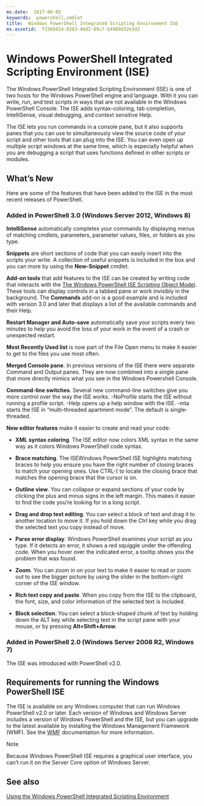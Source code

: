 ```yaml
---
ms.date:  2017-06-05
keywords:  powershell,cmdlet
title:  Windows PowerShell Integrated Scripting Environment ISE
ms.assetid:  f156b92d-0203-46d2-89c7-b4989d32e3d2
---
```


# Windows PowerShell Integrated Scripting Environment (ISE)

The Windows PowerShell Integrated Scripting Environment (ISE) is one of two hosts for the Windows
PowerShell engine and language. With it you can write, run, and test scripts in ways that are not
available in the Windows PowerShell Console. The ISE adds syntax-coloring, tab completion,
IntelliSense, visual debugging, and context sensitive Help.

The ISE lets you run commands in a console pane, but it also supports panes that you can use to
simultaneously view the source code of your script and other tools that can plug into the ISE. You
can even open up multiple script windows at the same time, which is especially helpful when you are
debugging a script that uses functions defined in other scripts or modules.

## What’s New

Here are some of the features that have been added to the ISE in the most recent releases of
PowerShell.

### Added in PowerShell 3.0 (Windows Server 2012, Windows 8)

**IntelliSense** automatically completes your commands by displaying menus of matching cmdlets,
parameters, parameter values, files, or folders as you type.

**Snippets** are short sections of code that you can easily insert into the scripts your write. A
collection of useful snippets is included in the box and you can more by using the **New-Snippet**
cmdlet.

**Add-on tools** that add features to the ISE can be created by writing code that interacts with
the [The Windows PowerShell ISE Scripting Object Model](../../core-powershell/ise/The-Windows-PowerShell-ISE-Scripting-Object-Model.md).
These tools can display controls in a tabbed pane or work invisibly in the background. The
**Commands** add-on is a good example and is included with version 3.0 and later that displays a
list of the available commands and their Help.

**Restart Manager and Auto-save** automatically save your scripts every two minutes to help you
avoid the loss of your work in the event of a crash or unexpected restart.

**Most Recently Used list** is now part of the File Open menu to make it easier to get to the files
you use most often.

**Merged Console pane**. In previous versions of the ISE there were separate Command and Output
panes. They are now combined into a single pane that more directly mimics what you see in the
Windows Powershell Console.

**Command-line switches**. Several new command-line switches give you more control over the way the
ISE works. -NoProfile starts the ISE without running a profile script. -Help opens up a help window
with the ISE. -mta starts the ISE in “multi-threaded apartment mode”. The default is
single-threaded.

**New editor features** make it easier to create and read your code:

- **XML syntax coloring**. The ISE editor now colors XML syntax in the same way as it colors
Windows PowerShell code syntax.

- **Brace matching**. The ISEWindows PowerShell ISE highlights matching braces to help you ensure
you have the right number of closing braces to match your opening ones. Use CTRL-\[ to locate the
closing brace that matches the opening brace that the cursor is on.

- **Outline view**. You can collapse or expand sections of your code by clicking the plus and minus
signs in the left margin. This makes it easier to find the code you’re looking for in a long
script.

- **Drag and drop text editing**. You can select a block of text and drag it to another location to
move it. If you hold down the Ctrl key while you drag the selected text you copy instead of move.

- **Parse error display**. Windows PowerShell examines your script as you type. If it detects an
error, it shows a red squiggle under the offending code. When you hover over the indicated error, a
tooltip shows you the problem that was found.

- **Zoom**. You can zoom in on your text to make it easier to read or zoom out to see the bigger
picture by using the slider in the bottom-right corner of the ISE window.

- **Rich text copy and paste**. When you copy from the ISE to the clipboard, the font, size, and
color information of the selected text is included.

- **Block selection**. You can select a block-shaped chunk of text by holding down the ALT key
while selecting text in the script pane with your mouse, or by pressing **Alt+Shift+Arrow**.

### Added in PowerShell 2.0 (Windows Server 2008 R2, Windows 7)

The ISE was introduced with PowerShell v2.0.

## Requirements for running the Windows PowerShell ISE

The ISE is available on any Windows computer that can run Windows PowerShell v2.0 or later. Each
version of Windows and Windows Server includes a version of Windows PowerShell and the ISE, but you
can upgrade to the latest available by installing the Windows Management Framework (WMF). See the
[WMF](/powershell/wmf/readme) documentation for more information.

> [!NOTE]
> Because Windows PowerShell ISE requires a graphical user interface, you can’t run it on the
> Server Core option of Windows Server.

## See also

[Using the Windows PowerShell Integrated Scripting Environment](../../core-powershell/ise/Using-the-Windows-PowerShell-ISE.md)

